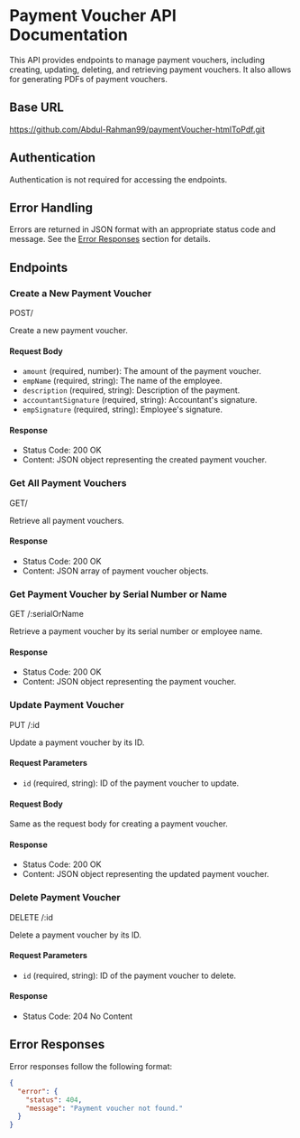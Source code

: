# Payment Voucher API Documentation

This API provides endpoints to manage payment vouchers, including creating, updating, deleting, and retrieving payment vouchers. It also allows for generating PDFs of payment vouchers.

## Base URL

https://github.com/Abdul-Rahman99/paymentVoucher-htmlToPdf.git

## Authentication

Authentication is not required for accessing the endpoints.

## Error Handling

Errors are returned in JSON format with an appropriate status code and message. See the [Error Responses](#error-responses) section for details.

## Endpoints

### Create a New Payment Voucher

POST/

Create a new payment voucher.

#### Request Body

- `amount` (required, number): The amount of the payment voucher.
- `empName` (required, string): The name of the employee.
- `description` (required, string): Description of the payment.
- `accountantSignature` (required, string): Accountant's signature.
- `empSignature` (required, string): Employee's signature.

#### Response

- Status Code: 200 OK
- Content: JSON object representing the created payment voucher.

### Get All Payment Vouchers

GET/

Retrieve all payment vouchers.

#### Response

- Status Code: 200 OK
- Content: JSON array of payment voucher objects.

### Get Payment Voucher by Serial Number or Name

GET /:serialOrName

Retrieve a payment voucher by its serial number or employee name.

#### Response

- Status Code: 200 OK
- Content: JSON object representing the payment voucher.

### Update Payment Voucher

PUT /:id

Update a payment voucher by its ID.

#### Request Parameters

- `id` (required, string): ID of the payment voucher to update.

#### Request Body

Same as the request body for creating a payment voucher.

#### Response

- Status Code: 200 OK
- Content: JSON object representing the updated payment voucher.

### Delete Payment Voucher

DELETE /:id


Delete a payment voucher by its ID.

#### Request Parameters

- `id` (required, string): ID of the payment voucher to delete.

#### Response

- Status Code: 204 No Content

## Error Responses

Error responses follow the following format:

```json
{
  "error": {
    "status": 404,
    "message": "Payment voucher not found."
  }
}
